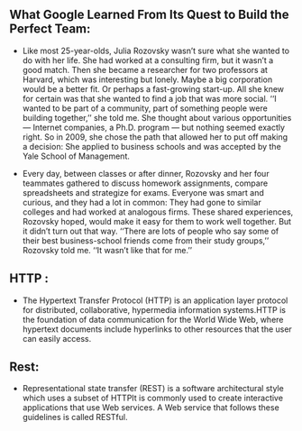 ## What Google Learned From Its Quest to Build the Perfect Team:
* Like most 25-year-olds, Julia Rozovsky wasn’t sure what she wanted to do with her life. She had worked at a consulting firm, 
but it wasn’t a good match. Then she became a researcher for two professors at Harvard, which was interesting but lonely. Maybe 
a big corporation would be a better fit. Or perhaps a fast-growing start-up. All she knew for certain was that she wanted to find 
a job that was more social. ‘‘I wanted to be part of a community, part of something people were building together,’’ she told me. 
She thought about various opportunities — Internet companies, a Ph.D. program — but nothing seemed exactly right. So in 2009, 
she chose the path that allowed her to put off making a decision: She applied to business schools and was accepted by the Yale School of Management.

* Every day, between classes or after dinner, Rozovsky and her four teammates gathered to discuss homework assignments,
compare spreadsheets and strategize for exams. Everyone was smart and curious, and they had a lot in common: They had gone to similar
colleges and had worked at analogous firms. These shared experiences, Rozovsky hoped, would make it easy for them to work well together.
But it didn’t turn out that way. ‘‘There are lots of people who say some of their best business-school friends come from their 
study groups,’’ Rozovsky told me. ‘‘It wasn’t like that for me.’’

## HTTP :
* The Hypertext Transfer Protocol (HTTP) is an application layer protocol for distributed, 
collaborative, hypermedia information systems.HTTP is the foundation of data communication 
for the World Wide Web, where hypertext documents include hyperlinks to other resources
that the user can easily access.

## Rest:
* Representational state transfer (REST) is a software architectural style which uses a subset of HTTPIt is 
commonly used to create interactive applications that use Web services. A Web service that follows these guidelines is called RESTful.
